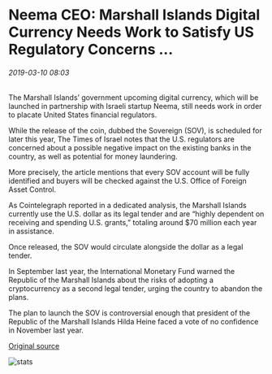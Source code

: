 # Neema CEO: Marshall Islands Digital Currency Needs Work to Satisfy US Regulatory Concerns ...

###### 2019-03-10 08:03

The Marshall Islands’ government upcoming digital currency, which will be launched in partnership with Israeli startup Neema, still needs work in order to placate United States financial regulators.

While the release of the coin, dubbed the Sovereign (SOV), is scheduled for later this year, The Times of Israel notes that the U.S. regulators are concerned about a possible negative impact on the existing banks in the country, as well as potential for money laundering.

More precisely, the article mentions that every SOV account will be fully identified and buyers will be checked against the U.S. Office of Foreign Asset Control.

As Cointelegraph reported in a dedicated analysis, the Marshall Islands currently use the U.S. dollar as its legal tender and are “highly dependent on receiving and spending U.S. grants,” totaling around $70 million each year in assistance.

Once released, the SOV would circulate alongside the dollar as a legal tender.

In September last year, the International Monetary Fund warned the Republic of the Marshall Islands about the risks of adopting a cryptocurrency as a second legal tender, urging the country to abandon the plans.

The plan to launch the SOV is controversial enough that president of the Republic of the Marshall Islands Hilda Heine faced a vote of no confidence in November last year.

[Original source](https://cointelegraph.com/news/neema-ceo-marshall-islands-digital-currency-needs-work-to-satisfy-us-regulatory-concerns)

![stats](https://c.statcounter.com/11760860/0/a89fa40b/1/ "stats")